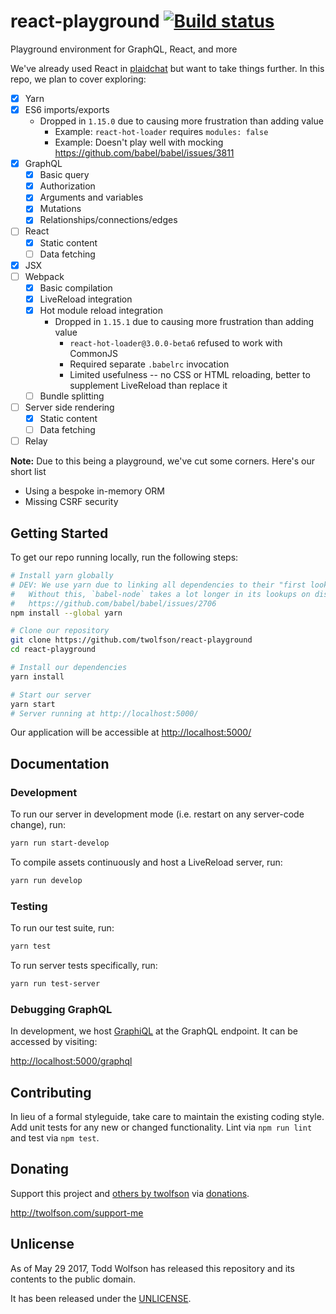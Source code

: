 # react-playground [![Build status](https://travis-ci.org/twolfson/react-playground.svg?branch=master)](https://travis-ci.org/twolfson/react-playground)

Playground environment for GraphQL, React, and more

We've already used React in [plaidchat][] but want to take things further. In this repo, we plan to cover exploring:

- [x] Yarn
- [x] ES6 imports/exports
    - Dropped in `1.15.0` due to causing more frustration than adding value
        - Example: `react-hot-loader` requires `modules: false`
        - Example: Doesn't play well with mocking https://github.com/babel/babel/issues/3811
- [x] GraphQL
    - [x] Basic query
    - [x] Authorization
    - [x] Arguments and variables
    - [x] Mutations
    - [x] Relationships/connections/edges
- [ ] React
    - [x] Static content
    - [ ] Data fetching
- [x] JSX
- [ ] Webpack
    - [x] Basic compilation
    - [x] LiveReload integration
    - [x] Hot module reload integration
        - Dropped in `1.15.1` due to causing more frustration than adding value
            - `react-hot-loader@3.0.0-beta6` refused to work with CommonJS
            - Required separate `.babelrc` invocation
            - Limited usefulness -- no CSS or HTML reloading, better to supplement LiveReload than replace it
    - [ ] Bundle splitting
- [ ] Server side rendering
    - [x] Static content
    - [ ] Data fetching
- [ ] Relay

[plaidchat]: https://github.com/plaidchat/plaidchat/tree/v2.15.1

**Note:** Due to this being a playground, we've cut some corners. Here's our short list

- Using a bespoke in-memory ORM
- Missing CSRF security

## Getting Started
To get our repo running locally, run the following steps:

```bash
# Install yarn globally
# DEV: We use yarn due to linking all dependencies to their "first lookup" locations
#   Without this, `babel-node` takes a lot longer in its lookups on disk
#   https://github.com/babel/babel/issues/2706
npm install --global yarn

# Clone our repository
git clone https://github.com/twolfson/react-playground
cd react-playground

# Install our dependencies
yarn install

# Start our server
yarn start
# Server running at http://localhost:5000/
```

Our application will be accessible at <http://localhost:5000/>

## Documentation
### Development
To run our server in development mode (i.e. restart on any server-code change), run:

```bash
yarn run start-develop
```

To compile assets continuously and host a LiveReload server, run:

```bash
yarn run develop
```

### Testing
To run our test suite, run:

```bash
yarn test
```

To run server tests specifically, run:

```bash
yarn run test-server
```

### Debugging GraphQL
In development, we host [GraphiQL][] at the GraphQL endpoint. It can be accessed by visiting:

<http://localhost:5000/graphql>

[GraphiQL]: https://github.com/graphql/graphiql

## Contributing
In lieu of a formal styleguide, take care to maintain the existing coding style. Add unit tests for any new or changed functionality. Lint via `npm run lint` and test via `npm test`.

## Donating
Support this project and [others by twolfson][twolfson-projects] via [donations][twolfson-support-me].

<http://twolfson.com/support-me>

[twolfson-projects]: http://twolfson.com/projects
[twolfson-support-me]: http://twolfson.com/support-me

## Unlicense
As of May 29 2017, Todd Wolfson has released this repository and its contents to the public domain.

It has been released under the [UNLICENSE][].

[UNLICENSE]: UNLICENSE
